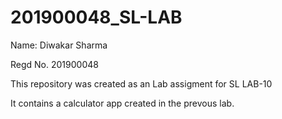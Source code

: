 # 201900048_SL-LAB


Name: Diwakar Sharma

Regd No. 201900048


This repository was created as an Lab assigment for SL LAB-10

It contains a calculator app created in the prevous lab.

